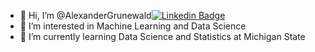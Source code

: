 - 👋 Hi, I’m @AlexanderGrunewald[![Linkedin Badge](https://img.shields.io/badge/-LinkedIn-blue?style=flat&logo=Linkedin&logoColor=white&link=https://www.linkedin.com/in/alexander-grunewald-8007a51b5/)](https://www.linkedin.com/in/alexander-grunewald-8007a51b5/)
- 👀 I’m interested in Machine Learning and Data Science
- 🌱 I’m currently learning Data Science and Statistics at Michigan State


<!---
AlexanderGrunewald/AlexanderGrunewald is a ✨ special ✨ repository because its `README.md` (this file) appears on your GitHub profile.
You can click the Preview link to take a look at your changes.
--->
